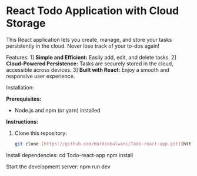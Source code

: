 # React Todo Application with Cloud Storage

This React application lets you create, manage, and store your tasks persistently in the cloud. Never lose track of your to-dos again!


 Features:
1] **Simple and Efficient:** Easily add, edit, and delete tasks.
2] **Cloud-Powered Persistence:** Tasks are securely stored in the cloud, accessible across devices.
3] **Built with React:** Enjoy a smooth and responsive user experience.


 Installation:

**Prerequisites:**

* Node.js and npm (or yarn) installed

**Instructions:**

1. Clone this repository:

   ```bash
   git clone [https://github.com/Hardikbalwani/Todo-react-app.git](https://github.com/YOUR_USERNAME/YOUR_REPOSITORY_NAME.git)


Install dependencies:
cd Todo-react-app
npm install


Start the development server:
npm run dev

